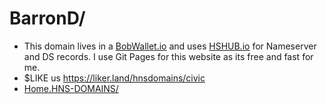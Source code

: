 # BarronD/ 

- This domain lives in a [BobWallet.io](https://bobwallet.io/) and uses [HSHUB.io](https://hshub.io/) for Nameserver and DS records. I use Git Pages for this website as its free and fast for me.
- $LIKE us https://liker.land/hnsdomains/civic
- [Home.HNS-DOMAINS/](https://home.hns-domains.hns.is/)
